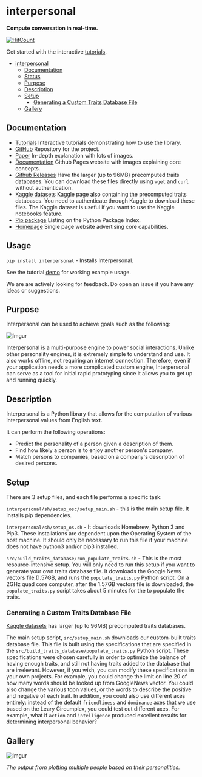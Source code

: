 # interpersonal
**Compute conversation in real-time.**

[![HitCount](http://hits.dwyl.com/waifuai/interpersonal.svg)](http://hits.dwyl.com/waifuai/interpersonal)

Get started with the interactive [tutorials](https://colab.research.google.com/github/waifuai/interpersonal/blob/master/tutorials/1_interpersonal_tutorials.ipynb).


- [interpersonal](#interpersonal)
  * [Documentation](#documentation)
  * [Status](#status)
  * [Purpose](#purpose)
  * [Description](#description)
  * [Setup](#setup)
    + [Generating a Custom Traits Database File](#generating-a-custom-traits-database-file)
  * [Gallery](#gallery)

## Documentation

- [Tutorials](https://colab.research.google.com/github/waifuai/interpersonal/blob/master/tutorials/1_interpersonal_tutorials.ipynb) Interactive tutorials demonstrating how to use the library.
- [GitHub](https://github.com/waifuai/interpersonal) Repository for the project.
- [Paper](https://github.com/waifuai/papers/blob/master/interpersonal.pdf) In-depth explanation with lots of images.
- [Documentation](https://waifuai.github.io/interpersonal/) Github Pages website with images explaining core concepts.
- [Github Releases](https://github.com/waifuai/interpersonal/releases) Have the larger (up to 96MB) precomputed traits databases. You can download these files directly using `wget` and `curl` without authentication.
- [Kaggle datasets](https://www.kaggle.com/waifuai/interpersonal-traits) Kaggle page also containing the precomputed traits databases. You need to authenticate through Kaggle to download these files. The Kaggle dataset is useful if you want to use the Kaggle notebooks feature.
- [Pip package](https://pypi.org/project/interpersonal/) Listing on the Python Package Index. 
- [Homepage](https://waifuai.com/interpersonal) Single page website advertising core capabilities.



## Usage

`pip install interpersonal` - Installs Interpersonal.

See the tutorial [demo](https://colab.research.google.com/github/waifuai/interpersonal/blob/master/tutorials/3_comparing_persons.ipynb) for working example usage.

We are are actively looking for feedback. Do open an issue if you have any ideas or suggestions.

## Purpose

Interpersonal can be used to achieve goals such as the following:

![Imgur](https://i.imgur.com/RuP9Ai9.png)

Interpersonal is a multi-purpose engine to power social interactions.
Unlike other personality engines, it is extremely simple to understand and use.
It also works offline, not requiring an internet connection.
Therefore, even if your application needs a more complicated custom engine,
Interpersonal can serve as a tool for initial rapid prototyping since it allows you
to get up and running quickly.

    

## Description

Interpersonal is a Python library that allows for the computation of various interpersonal values from English text.

It can perform the following operations:
- Predict the personality of a person given a description of them.
- Find how likely a person is to enjoy another person's company.
- Match persons to companies, based on a company's description of desired persons.


## Setup

There are 3 setup files, and each file performs a specific task:

`interpersonal/sh/setup_osc/setup_main.sh` - this is the main setup file. It installs pip dependencies.

`interpersonal/sh/setup_os.sh` - It downloads Homebrew, Python 3 and Pip3. These installations are dependent upon the Operating System of the host machine.
It should only be necessary to run this file if your machine does not have python3 and/or pip3 installed.

`src/build_traits_database/run_populate_traits.sh` - This is the most resource-intensive setup. You will only need to run this setup if you want to generate your own traits database file.
It downloads the Google News vectors file (1.57GB, and runs the `populate_traits.py` Python script. On a 2GHz quad core computer, after the 1.57GB vectors file is downloaded, the `populate_traits.py` script takes about 5 minutes for the to populate the traits.
 

### Generating a Custom Traits Database File

[Kaggle datasets](https://www.kaggle.com/waifuai/interpersonal-traits) has larger (up to 96MB) precomputed traits databases.

The main setup script, `src/setup_main.sh` downloads our custom-built traits database file. This file is built using the specifications that are specified in the `src/build_traits_database/populate_traits.py` Python script. 
These specifications were chosen carefully in order to optimize the balance of having enough traits, and still not having traits added to the database that are irrelevant. However, if you wish, you can modify these specifications in your own projects. For example, you could change the limit on line 20 of how many words should be looked up from GoogleNews vector. You could also change the various topn values, or the words to describe the positive and negative of each trait.
In addition, you could also use different axes entirely: instead of the default `friendliness` and `dominance` axes that we use based on the Leary Circumplex, you could test out different axes. For example, what if `action` and `intelligence` produced excellent results for determining interpersonal behavior?


## Gallery

![Imgur](https://i.imgur.com/CVdkwdV.png)

*The output from plotting multiple people based on their personalities.*
